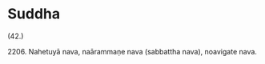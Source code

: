 

# Suddha







(42.)

2206\. Nahetuyā nava, naārammaṇe nava (sabbattha nava), noavigate nava.



